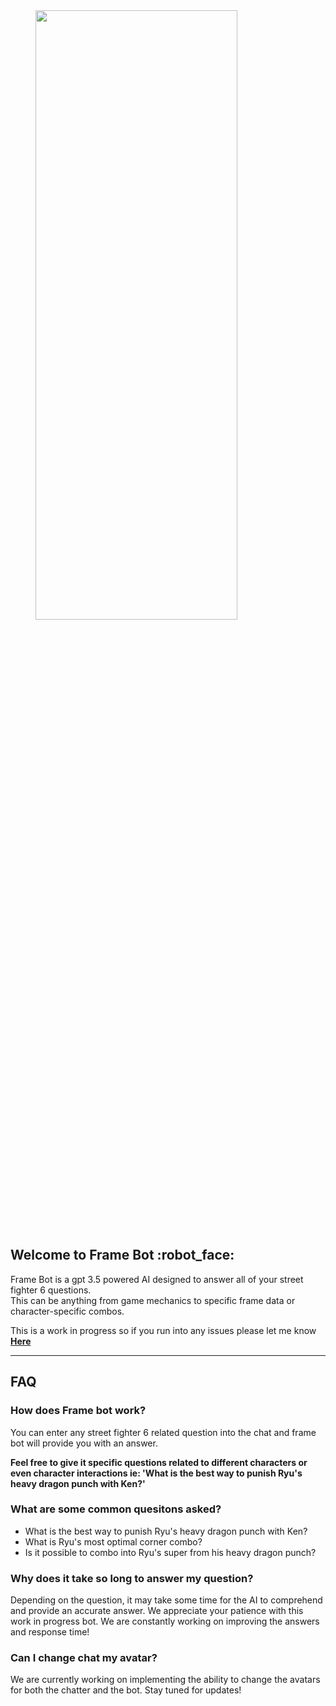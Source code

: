 <style
    type="text/css">
    .stApp {
        background-image: url('');
        background-attachment: fixed;
        background-size: cover
    }
</style>
<img style="vertical-align: center; margin-left: 40px;" src="https://i.imgur.com/EsVHRlW.png" alt="" width="80%" height="50%">

## Welcome to Frame Bot :robot_face:
<p>Frame Bot is a gpt 3.5 powered AI designed to answer all of your street fighter 6 questions.<br>
This can be anything from game mechanics to specific frame data or character-specific combos.<p>

This is a work in progress so if you run into any issues please let me know __[Here](https://twitter.com/CactuarJakku)__

---

## FAQ

### How does Frame bot work?
You can enter any street fighter 6 related question into the chat and frame bot will provide you with an answer.

**Feel free to give it specific questions related to different characters or even character interactions ie: 'What is the best way to punish Ryu's heavy dragon punch with Ken?'**

### What are some common quesitons asked?
- What is the best way to punish Ryu's heavy dragon punch with Ken?
- What is Ryu's most optimal corner combo?
- Is it possible to combo into Ryu's super from his heavy dragon punch?

### Why does it take so long to answer my question?
Depending on the question, it may take some time for the AI to comprehend and provide an accurate answer. We appreciate your patience with this work in progress bot. We are constantly working on improving the answers and response time!

### Can I change chat my avatar?
We are currently working on implementing the ability to change the avatars for both the chatter and the bot. Stay tuned for updates!
